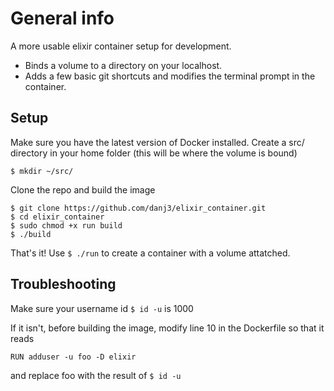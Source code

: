 # General info
A more usable elixir container setup for development.
 * Binds a volume to a directory on your localhost.
 * Adds a few basic git shortcuts and modifies the terminal prompt in the container.

## Setup
Make sure you have the latest version of Docker installed.
Create a src/ directory in your home folder (this will be where the volume is bound)

```
$ mkdir ~/src/
```

Clone the repo and build the image

```
$ git clone https://github.com/danj3/elixir_container.git
$ cd elixir_container
$ sudo chmod +x run build 
$ ./build
```

That's it! Use `$ ./run` to create a container with a volume attatched. 


## Troubleshooting
Make sure your username id `$ id -u` is 1000

If it isn't, before building the image, modify line 10 in the Dockerfile so that it reads
```
RUN adduser -u foo -D elixir
```
and replace foo with the result of `$ id -u`
